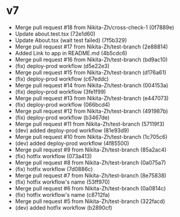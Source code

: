 # v7

- Merge pull request #18 from Nikita-Zh/cross-check-1 (0f7889e)
- Update about.test.tsx (72e1d60)
- Update About.tsx (wait test failed) (7f5b329)
- Merge pull request #17 from Nikita-Zh/test-branch (2e88814)
- Added Link to app in README.md (4b5cdc6)
- Merge pull request #16 from Nikita-Zh/test-branch (bd9ac10)
- (fix)  deploy-prod workflow (d5e22e3)
- Merge pull request #15 from Nikita-Zh/test-branch (d176a61)
- (fix)  deploy-prod workflow (c67eddc)
- Merge pull request #14 from Nikita-Zh/test-branch (004153a)
- (fix)  deploy-prod workflow (3fe1f99)
- Merge pull request #13 from Nikita-Zh/test-branch (e447073)
- (fix)  deploy-prod workflow (066bcd4)
- Merge pull request #12 from Nikita-Zh/test-branch (491987b)
- (fix)  deploy-prod workflow (b3467de)
- Merge pull request #11 from Nikita-Zh/test-branch (57119f3)
- (dev) added deploy-prod workflow (81e93d9)
- Merge pull request #10 from Nikita-Zh/test-branch (1c705c6)
- (dev) added deploy-prod workflow (4f85500)
- Merge pull request #9 from Nikita-Zh/test-branch (85a2ac4)
- (fix) hotfix workflow (073a413)
- Merge pull request #8 from Nikita-Zh/test-branch (0a075a7)
- (fix) hotfix workflow (7d0886c)
- Merge pull request #7 from Nikita-Zh/test-branch (8e75838)
- (fix) hotfix workflow's name (53ff970)
- Merge pull request #6 from Nikita-Zh/test-branch (0a0814c)
- (fix) hotfix workflow's name (c8712fa)
- Merge pull request #5 from Nikita-Zh/test-branch (322facd)
- (dev) added hotfix workflow (b2890cf)


